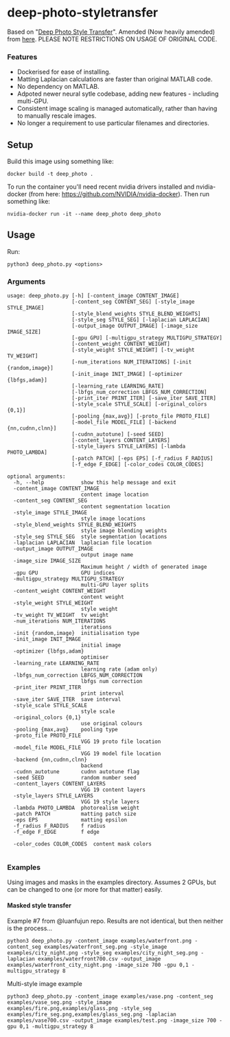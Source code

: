 # deep-photo-styletransfer
Based on "[Deep Photo Style Transfer](https://arxiv.org/abs/1703.07511)".
Amended (Now heavily amended) from [here](https://github.com/luanfujun/deep-photo-styletransfer).
PLEASE NOTE RESTRICTIONS ON USAGE OF ORIGINAL CODE.
### Features
* Dockerised for ease of installing.
* Matting Laplacian calculations are faster than original MATLAB code.
* No dependency on MATLAB.
* Adpoted newer neural sytle codebase, adding new features - including multi-GPU.
* Consistent image scaling is managed automatically, rather than having to manually rescale images.
* No longer a requirement to use particular filenames and directories.

## Setup

Build this image using something like:
```
docker build -t deep_photo .
```
To run the container you'll need recent nvidia drivers installed and nvidia-docker (from here: https://github.com/NVIDIA/nvidia-docker). Then run something like:
```
nvidia-docker run -it --name deep_photo deep_photo
```
## Usage

Run:

```python3 deep_photo.py <options>```

### Arguments

```
usage: deep_photo.py [-h] [-content_image CONTENT_IMAGE]
                     [-content_seg CONTENT_SEG] [-style_image STYLE_IMAGE]
                     [-style_blend_weights STYLE_BLEND_WEIGHTS]
                     [-style_seg STYLE_SEG] [-laplacian LAPLACIAN]
                     [-output_image OUTPUT_IMAGE] [-image_size IMAGE_SIZE]
                     [-gpu GPU] [-multigpu_strategy MULTIGPU_STRATEGY]
                     [-content_weight CONTENT_WEIGHT]
                     [-style_weight STYLE_WEIGHT] [-tv_weight TV_WEIGHT]
                     [-num_iterations NUM_ITERATIONS] [-init {random,image}]
                     [-init_image INIT_IMAGE] [-optimizer {lbfgs,adam}]
                     [-learning_rate LEARNING_RATE]
                     [-lbfgs_num_correction LBFGS_NUM_CORRECTION]
                     [-print_iter PRINT_ITER] [-save_iter SAVE_ITER]
                     [-style_scale STYLE_SCALE] [-original_colors {0,1}]
                     [-pooling {max,avg}] [-proto_file PROTO_FILE]
                     [-model_file MODEL_FILE] [-backend {nn,cudnn,clnn}]
                     [-cudnn_autotune] [-seed SEED]
                     [-content_layers CONTENT_LAYERS]
                     [-style_layers STYLE_LAYERS] [-lambda PHOTO_LAMBDA]
                     [-patch PATCH] [-eps EPS] [-f_radius F_RADIUS]
                     [-f_edge F_EDGE] [-color_codes COLOR_CODES] 

optional arguments:
  -h, --help            show this help message and exit
  -content_image CONTENT_IMAGE
                        content image location
  -content_seg CONTENT_SEG
                        content segmentation location
  -style_image STYLE_IMAGE
                        style image locations
  -style_blend_weights STYLE_BLEND_WEIGHTS
                        style image blending weights
  -style_seg STYLE_SEG  style segmentation locations
  -laplacian LAPLACIAN  laplacian file location
  -output_image OUTPUT_IMAGE
                        output image name
  -image_size IMAGE_SIZE
                        Maximum height / width of generated image
  -gpu GPU              GPU indices
  -multigpu_strategy MULTIGPU_STRATEGY
                        multi-GPU layer splits
  -content_weight CONTENT_WEIGHT
                        content weight
  -style_weight STYLE_WEIGHT
                        style weight
  -tv_weight TV_WEIGHT  tv weight
  -num_iterations NUM_ITERATIONS
                        iterations
  -init {random,image}  initialisation type
  -init_image INIT_IMAGE
                        initial image
  -optimizer {lbfgs,adam}
                        optimiser
  -learning_rate LEARNING_RATE
                        learning rate (adam only)
  -lbfgs_num_correction LBFGS_NUM_CORRECTION
                        lbfgs num correction
  -print_iter PRINT_ITER
                        print interval
  -save_iter SAVE_ITER  save interval
  -style_scale STYLE_SCALE
                        style scale
  -original_colors {0,1}
                        use original colours
  -pooling {max,avg}    pooling type
  -proto_file PROTO_FILE
                        VGG 19 proto file location
  -model_file MODEL_FILE
                        VGG 19 model file location
  -backend {nn,cudnn,clnn}
                        backend
  -cudnn_autotune       cudnn autotune flag
  -seed SEED            random number seed
  -content_layers CONTENT_LAYERS
                        VGG 19 content layers
  -style_layers STYLE_LAYERS
                        VGG 19 style layers
  -lambda PHOTO_LAMBDA  photorealism weight
  -patch PATCH          matting patch size
  -eps EPS              matting epsilon
  -f_radius F_RADIUS    f radius
  -f_edge F_EDGE        f edge
  
  -color_codes COLOR_CODES  content mask colors
  
```

### Examples
Using images and masks in the examples directory. Assumes 2 GPUs, but can be changed to one (or more for that matter) easily.

#### Masked style transfer
Example #7 from @luanfujun repo. Results are not identical, but then neither is the process...
```
python3 deep_photo.py -content_image examples/waterfront.png -content_seg examples/waterfront_seg.png -style_image examples/city_night.png -style_seg examples/city_night_seg.png -laplacian examples/waterfront700.csv -output_image examples/waterfront_city_night.png -image_size 700 -gpu 0,1 -multigpu_strategy 8
```
Multi-style image example
```
python3 deep_photo.py -content_image examples/vase.png -content_seg examples/vase_seg.png -style_image examples/fire.png,examples/glass.png -style_seg examples/fire_seg.png,examples/glass_seg.png -laplacian examples/vase700.csv -output_image examples/test.png -image_size 700 -gpu 0,1 -multigpu_strategy 8
```
